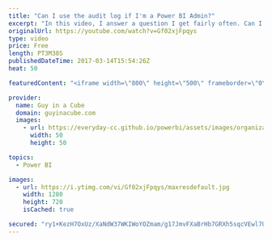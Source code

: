 ```yaml
---
title: "Can I use the audit log if I'm a Power BI Admin?"
excerpt: "In this video, I answer a question I get fairly often. Can I use the audit log if I have the Power BI service administrator role assigned to me within Office 365.   I also make an announcement about the future of Guy in a Cube.  Admin portal doc - https://powerbi.microsoft.com/en-us/documentation/powerbi-admin-portal/"
originalUrl: https://youtube.com/watch?v=Gf02xjFpqys
type: video
price: Free
length: PT3M38S
publishedDateTime: 2017-03-14T15:54:26Z
heat: 50

featuredContent: "<iframe width=\"800\" height=\"500\" frameborder=\"0\" src=\"https://www.youtube.com/embed/Gf02xjFpqys\" allow=\"accelerometer; autoplay; encrypted-media; gyroscope; picture-in-picture\" allowfullscreen></iframe>"

provider:
  name: Guy in a Cube
  domain: guyinacube.com
  images:
    - url: https://everyday-cc.github.io/powerbi/assets/images/organizations/guyinacube.com-50x50.jpg
      width: 50
      height: 50

topics:
  - Power BI

images:
  - url: https://i.ytimg.com/vi/Gf02xjFpqys/maxresdefault.jpg
    width: 1280
    height: 720
    isCached: true

secured: "ry1+KezH7OxUz/XaNdW37WKIWoYOZmam/g17JmvFXaBrHb7GRXh5sqcVEwl7UIdOO5DS/xNBDO2C4pKB4NkMGIRnVn8MAtNV4SEbcK8E6c5/PgxUX8zQH0HrsL1eIN6qTNxAABk5aL1wENX3IN5GMn2/z80aebwmPbefL5qJeLISwh+ED6vuq+4AT80nr0/iL4Uq3tIExGFmFarmFKFC0sT/KDneG00YhFJ9NIZAv3834i/MzQT10FSID+i5dJXYLeByFGk5wScdvIL3OUT+lx4P7JgLyoe7U6Gy2Tij9RKHFAL3Fr7EcdEzWoU0MtWqtl1uFumA/41KyVXqkUHBx+ghvdEFdedNOa78obx7LKU6+ud6HaOpWqex/QpF1n5VR3VCNQUmps0K6+DoS+qnNlksonnhsPLhRlbFo9IGSCU=;fh7n+imFB5T4mMn2aPZfZw=="
---
```


